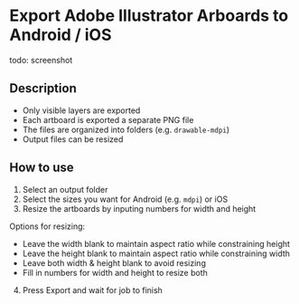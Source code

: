 # Export Adobe Illustrator Arboards to Android / iOS

todo: screenshot

## Description
* Only visible layers are exported
* Each artboard is exported a separate PNG file
* The files are organized into folders (e.g. `drawable-mdpi`)
* Output files can be resized

## How to use
1. Select an output folder
2. Select the sizes you want for Android (e.g. `mdpi`) or iOS
3. Resize the artboards by inputing numbers for width and height

Options for resizing:
* Leave the width blank to maintain aspect ratio while constraining height
* Leave the height blank to maintain aspect ratio while constraining width
* Leave both width & height blank to avoid resizing
* Fill in numbers for width and height to resize both

4. Press Export and wait for job to finish